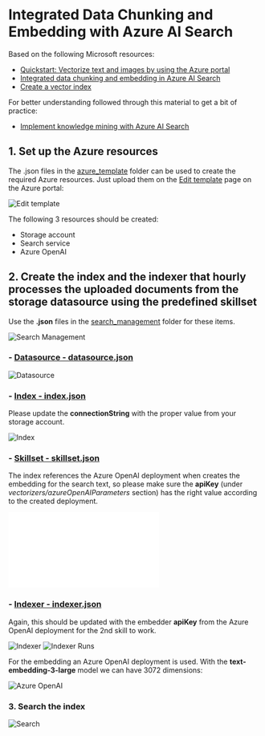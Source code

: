 # Integrated Data Chunking and Embedding with Azure AI Search

Based on the following Microsoft resources:
- [Quickstart: Vectorize text and images by using the Azure portal](https://learn.microsoft.com/en-us/azure/search/search-get-started-portal-import-vectors?tabs=sample-data-storage%2Cmodel-aoai%2Cconnect-data-storage)
- [Integrated data chunking and embedding in Azure AI Search](https://learn.microsoft.com/en-us/azure/search/vector-search-integrated-vectorization)
- [Create a vector index](https://learn.microsoft.com/en-us/azure/search/vector-search-how-to-create-index?tabs=config-2024-07-01%2Crest-2024-07-01%2Cpush%2Cportal-check-index)

For better understanding followed through this material to get a bit of practice:
- [Implement knowledge mining with Azure AI Search](https://learn.microsoft.com/en-us/training/paths/implement-knowledge-mining-azure-cognitive-search/)


## 1. Set up the Azure resources

The .json files in the [azure_template](azure_template) folder can be used to create the required Azure resources. Just upload them on the [Edit template](https://portal.azure.com/#view/HubsExtension/TemplateEditorBladeV2/template/%7B%0A%20%20%20%20%22%24schema%22%3A%20%22https%3A%2F%2Fschema.management.azure.com%2Fschemas%2F2019-04-01%2FdeploymentTemplate.json%23%22%2C%0A%20%20%20%20%22contentVersion%22%3A%20%221.0.0.0%22%2C%0A%20%20%20%20%22parameters%22%3A%20%7B%7D%2C%0A%20%20%20%20%22resources%22%3A%20%5B%5D%0A%7D) page on the Azure portal:

![Edit template](img/edit_template.png)

The following 3 resources should be created:
- Storage account
- Search service
- Azure OpenAI

## 2. Create the index and the indexer that hourly processes the uploaded documents from the storage datasource using the predefined skillset

Use the **.json** files in the [search_management](search_management) folder for these items.

![Search Management](img/search_management.png)

### - [Datasource - datasource.json](https://portal.azure.com/#view/Microsoft_Azure_Search/EditDataSourceJson.ReactView/dataSourceId/%2Fsubscriptions%2Fffe49fa3-196a-4fee-9c31-9fa6bfac4581%2FresourceGroups%2Feaseme%2Fproviders%2FMicrosoft.Search%2FsearchServices%2Fs36rch%23document-datasource)

![Datasource](img/datasource.png)

### - [Index - index.json](https://portal.azure.com/#view/Microsoft_Azure_Search/IndexJsonEditor.ReactView/indexId/%2Fsubscriptions%2Fffe49fa3-196a-4fee-9c31-9fa6bfac4581%2FresourceGroups%2Feaseme%2Fproviders%2FMicrosoft.Search%2FsearchServices%2Fs36rch%23document-index)

Please update the **connectionString** with the proper value from your storage account.

![Index](img/index.png)

### - [Skillset - skillset.json](https://portal.azure.com/#view/Microsoft_Azure_Search/SkillsBlade/resourceId/%2Fsubscriptions%2Fffe49fa3-196a-4fee-9c31-9fa6bfac4581%2FresourceGroups%2Feaseme%2Fproviders%2FMicrosoft.Search%2FsearchServices%2Fs36rch/regionId/eastus2/skillsetName/document-skillset/existingKeyDescription//existingKey/)

The index references the Azure OpenAI deployment when creates the embedding for the search text, so please make sure the **apiKey** (under *vectorizers/azureOpenAIParameters* section) has the right value according to the created deployment.

![Skillset](img/skillset.json)

### - [Indexer - indexer.json](https://portal.azure.com/#view/Microsoft_Azure_Search/IndexerJsonEditor.ReactView/indexerId/%2Fsubscriptions%2Fffe49fa3-196a-4fee-9c31-9fa6bfac4581%2FresourceGroups%2Feaseme%2Fproviders%2FMicrosoft.Search%2FsearchServices%2Fs36rch%23document-indexer)

Again, this should be updated with the embedder **apiKey** from the Azure OpenAI deployment for the 2nd skill to work.

![Indexer](img/indexer.png)
![Indexer Runs](img/indexer_runs.png)


For the embedding an Azure OpenAI deployment is used. With the **text-embedding-3-large** model we can have 3072 dimensions:

![Azure OpenAI](img/oai.png)

### 3. Search the index

![Search](img/search.png)